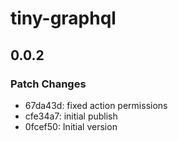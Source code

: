 # tiny-graphql

## 0.0.2

### Patch Changes

- 67da43d: fixed action permissions
- cfe34a7: initial publish
- 0fcef50: Initial version
